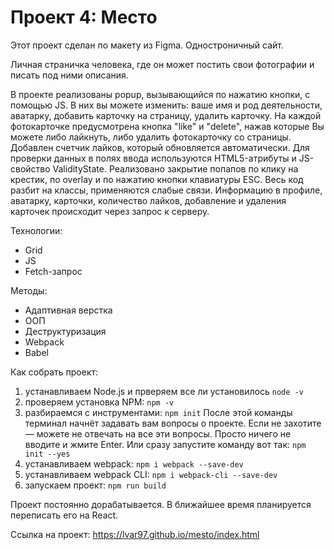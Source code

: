 # Проект 4: Место

Этот проект сделан по макету из Figma. Одностроничный сайт.

Личная страничка человека, где он может постить свои фотографии и писать под ними описания.

В проекте реализованы popup, вызывающийся по нажатию кнопки, с помощью JS. В них вы можете изменить: ваше имя и род деятельности, аватарку, добавить карточку на страницу, удалить карточку. На каждой фотокарточке предусмотрена кнопка "like" и "delete", нажав которые Вы можете либо лайкнуть, либо удалить фотокарточку со страницы. Добавлен счетчик лайков, который обновляется автоматически.
Для проверки данных в полях ввода используются HTML5-атрибуты и JS-свойство ValidityState. 
Реализовано закрытие попапов по клику на крестик, по overlay и по нажатию кнопки клавиатуры ESC. 
Весь код разбит на классы, применяются слабые связи. Информацию в профиле, аватарку, карточки, количество лайков, добавление и удаления карточек происходит через запрос к серверу.

Технологии:

* Grid
* JS
* Fetch-запрос

Методы:

* Адаптивная верстка 
* ООП 
* Деструктуризация
* Webpack 
* Babel 

Как собрать проект: 
1. устанавливаем Node.js и прверяем все ли установилось 
 ``` node -v ```
2. проверяем установка NPM: ``` npm -v ```
3. разбираемся с инструментами: ``` npm init ``` 
После этой команды терминал начнёт задавать вам вопросы о проекте. 
Если не захотите — можете не отвечать на все эти вопросы. Просто ничего не вводите и жмите Enter. Или сразу запустите команду вот так:
``` npm init --yes  ``` 
4. устанавливаем webpack: 
 ``` npm i webpack --save-dev ``` 
 5. устанавливаем webpack CLI:
 ``` npm i webpack-cli --save-dev ``` 
 6. запускаем проект: 
 ``` npm run build ```
 
 Проект постоянно дорабатывается. В ближайшее время планируется переписать его на React.

Ссылка на проект: https://lvar97.github.io/mesto/index.html
